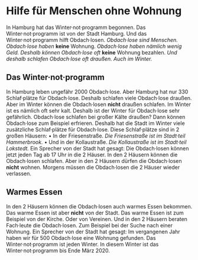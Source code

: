 # Hilfe für Menschen ohne Wohnung

In Hamburg hat das Winter·not·programm begonnen. Das Winter·not·programm ist von der Stadt Hamburg. Und das Winter·not·programm hilft Obdach·losen.  *Obdach·lose sind Menschen.*   *Obdach·lose haben*  **keine** Wohnung.  *Obdach·lose haben nämlich wenig Geld.*   *Deshalb können Obdach·lose oft*  **keine** Wohnung bezahlen.  *Und deshalb schlafen Obdach·lose oft draußen.*   *Auch im Winter.*  

## Das Winter·not·programm
In Hamburg leben ungefähr 2000 Obdach·lose. Aber Hamburg hat nur 330 Schlaf·plätze für Obdach·lose. Deshalb schlafen viele Obdach·lose draußen. Aber im Winter können die Obdach·losen **nicht** draußen schlafen. Im Winter ist es nämlich oft sehr kalt. Deshalb ist der Winter für Obdach·lose sehr gefährlich. Obdach·lose schlafen bei großer Kälte draußen? Dann können Obdach·lose zum Beispiel erfrieren. Deshalb hat die Stadt im Winter viele zusätzliche Schlaf·plätze für Obdach·lose. Diese Schlaf·plätze sind in 2 großen Häusern: • In der Friesenstraße.  *Die Friesenstraße ist im Stadt·teil Hammerbrook.*  • Und in der Kollaustraße.  *Die Kollaustraße ist im Stadt·teil Lokstedt.*  Ein Sprecher von der Stadt hat gesagt: Die Obdach·losen können jetzt jeden Tag ab 17 Uhr in die 2 Häuser. In den 2 Häusern können die Obdach·losen schlafen. Aber in den 2 Häusern dürfen die Obdach·losen **nicht** wohnen. Morgens müssen die Obdach·losen die 2 Häuser wieder verlassen. 

## Warmes Essen 
In den 2 Häusern können die Obdach·losen auch warmes Essen bekommen. Das warme Essen ist aber **nicht** von der Stadt. Das warme Essen ist zum Beispiel von der Kirche. Oder von Vereinen. Und in den 2 Häusern beraten Fach·leute die Obdach·losen. Zum Beispiel bei der Suche nach einer Wohnung. Ein Sprecher von der Stadt hat gesagt: Im vergangenen Jahr haben wir für 500 Obdach·lose eine Wohnung gefunden. Das Winter·not·programm ist jeden Winter. In diesem Winter ist das Winter·not·programm bis Ende März 2020. 
